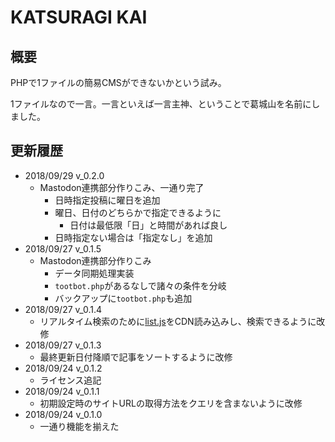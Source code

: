 # KATSURAGI KAI

## 概要

PHPで1ファイルの簡易CMSができないかという試み。

1ファイルなので一言。一言といえば一言主神、ということで葛城山を名前にしました。

## 更新履歴

- 2018/09/29 v_0.2.0
    - Mastodon連携部分作りこみ、一通り完了
        - 日時指定投稿に曜日を追加
        - 曜日、日付のどちらかで指定できるように
            - 日付は最低限「日」と時間があれば良し
        - 日時指定ない場合は「指定なし」を追加
- 2018/09/27 v_0.1.5
    - Mastodon連携部分作りこみ
        - データ同期処理実装
        - `tootbot.php`があるなしで諸々の条件を分岐
        - バックアップに`tootbot.php`も追加
- 2018/09/27 v_0.1.4
    - リアルタイム検索のために[list.js](http://listjs.com)をCDN読み込みし、検索できるように改修
- 2018/09/27 v_0.1.3
    - 最終更新日付降順で記事をソートするように改修
- 2018/09/24 v_0.1.2
    - ライセンス追記
- 2018/09/24 v_0.1.1
    - 初期設定時のサイトURLの取得方法をクエリを含まないように改修
- 2018/09/24 v_0.1.0
    - 一通り機能を揃えた